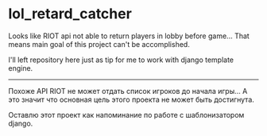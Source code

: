 # lol_retard_catcher

Looks like RIOT api not able to return players in lobby before game... 
That means main goal of this project can't be accomplished.

I'll left repository here just as tip for me to work with django template engine.

-------------------------------------------------------------------------

Похоже API RIOT не может отдать список игроков до начала игры...
А это значит что основная цель этого проекта не может быть достигнута.

Оставлю этот проект как напоминание по работе с шаблонизатором django.
